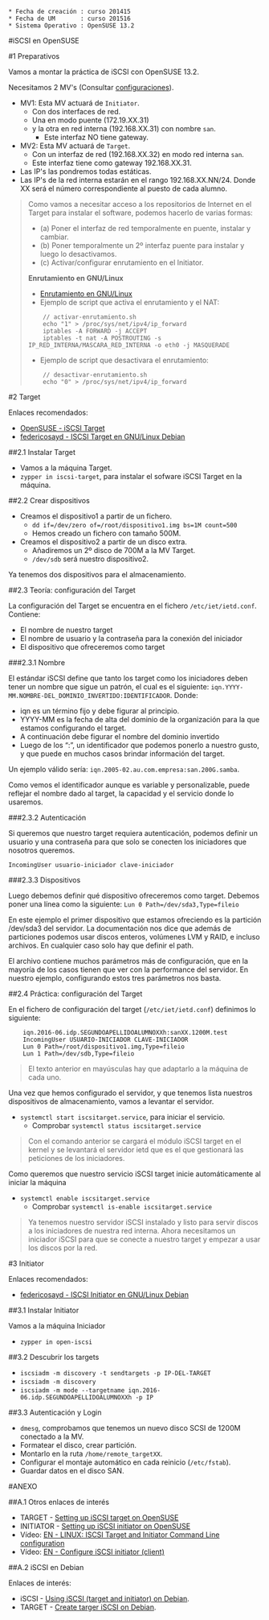```
* Fecha de creación : curso 201415
* Fecha de UM       : curso 201516
* Sistema Operativo : OpenSUSE 13.2
```

#iSCSI en OpenSUSE

#1 Preparativos

Vamos a montar la práctica de iSCSI con OpenSUSE 13.2.

Necesitamos 2 MV's (Consultar [configuraciones](../../global/configuracion-aula109.md)).
* MV1: Esta MV actuará de `Initiator`.
    * Con dos interfaces de red. 
    * Una en modo puente (172.19.XX.31) 
    * y la otra en red interna (192.168.XX.31) con nombre `san`.
        * Este interfaz NO tiene gateway.
* MV2: Esta MV actuará de `Target`. 
    * Con un interfaz de red (192.168.XX.32) en modo red interna `san`. 
    * Este interfaz tiene como gateway 192.168.XX.31.
* Las IP's las pondremos todas estáticas.
* Las IP's de la red interna estarán en el rango 192.168.XX.NN/24.
Donde XX será el número correspondiente al puesto de cada alumno.

> Como vamos a necesitar acceso a los repositorios de Internet en el Target 
para instalar el software, podemos hacerlo de varias formas:
> * (a) Poner el interfaz de red temporalmente en puente, instalar y cambiar.
> * (b) Poner temporalmente un 2º interfaz puente para instalar y luego lo desactivamos.
> * (c) Activar/configurar enrutamiento en el Initiator.
>    
> **Enrutamiento en GNU/Linux**
>
> * [Enrutamiento en GNU/Linux](http://www.ite.educacion.es/formacion/materiales/85/cd/linux/m6/enrutamiento_en_linux.html)
> *  Ejemplo de script que activa el enrutamiento y el NAT:
> ```
>     // activar-enrutamiento.sh
>     echo "1" > /proc/sys/net/ipv4/ip_forward
>     iptables -A FORWARD -j ACCEPT
>     iptables -t nat -A POSTROUTING -s IP_RED_INTERNA/MASCARA_RED_INTERNA -o eth0 -j MASQUERADE
> ```
> *  Ejemplo de script que desactivara el enrutamiento:
> ```
>     // desactivar-enrutamiento.sh
>     echo "0" > /proc/sys/net/ipv4/ip_forward
> ```

#2 Target

Enlaces recomendados:
* [OpenSUSE - iSCSI Target](http://es.opensuse.org/iSCSI)
* [federicosayd - ISCSI Target en GNU/Linux Debian](https://federicosayd.wordpress.com/2007/09/11/instalando-un-target-iscsi/)

##2.1 Instalar Target

* Vamos a la máquina Target.
* `zypper in iscsi-target`, para instalar el sofware iSCSI Target en la máquina.

##2.2 Crear dispositivos

* Creamos el dispositivo1 a partir de un fichero.
    * `dd if=/dev/zero of=/root/dispositivo1.img bs=1M count=500`
    * Hemos creado un fichero con tamaño 500M.
* Creamos el dispositivo2 a partir de un disco extra.
    * Añadiremos un 2º disco de 700M a la MV Target.
    * `/dev/sdb` será nuestro dispositivo2.

Ya tenemos dos dispositivos para el almacenamiento.

##2.3 Teoría: configuración del Target

La configuración del Target se encuentra en el fichero `/etc/iet/ietd.conf`.
Contiene:
* El nombre de nuestro target
* El nombre de usuario y la contraseña para la conexión del iniciador
* El dispositivo que ofreceremos como target

###2.3.1 Nombre

El estándar iSCSI define que tanto los target como los iniciadores deben 
tener un nombre que sigue un patrón, 
el cual es el siguiente: `iqn.YYYY-MM.NOMBRE-DEL_DOMINIO_INVERTIDO:IDENTIFICADOR`. 
Donde:
* iqn es un término fijo y debe figurar al principio.
* YYYY-MM es la fecha de alta del dominio de la organización para la que estamos configurando el target.
* A continuación debe figurar el nombre del dominio invertido
* Luego de los “:”, un identificador que podemos ponerlo a nuestro gusto, y que 
puede en muchos casos brindar información del target.

Un ejemplo válido sería: `iqn.2005-02.au.com.empresa:san.200G.samba`.

Como vemos el identificador aunque es variable y personalizable, puede 
reflejar el nombre dado al target, la capacidad y el servicio donde lo usaremos.

###2.3.2 Autenticación

Si queremos que nuestro target requiera autenticación, podemos definir 
un usuario y una contraseña para que solo se conecten los iniciadores que nosotros queremos.

`IncomingUser usuario-iniciador clave-iniciador`

###2.3.3 Dispositivos

Luego debemos definir qué dispositivo ofreceremos como target. 
Debemos poner una línea como la siguiente: `Lun 0 Path=/dev/sda3,Type=fileio`

En este ejemplo el primer dispositivo que estamos ofreciendo es la 
partición /dev/sda3 del servidor. La documentación nos dice que además 
de particiones podemos usar discos enteros, volúmenes LVM y RAID, 
e incluso archivos. En cualquier caso solo hay que definir el path.

El archivo contiene muchos parámetros más de configuración, 
que en la mayoría de los casos tienen que ver con la performance del servidor. 
En nuestro ejemplo, configurando estos tres parámetros nos basta.

##2.4 Práctica: configuración del Target

En el fichero de configuración del target (`/etc/iet/ietd.conf`) 
definimos lo siguiente:

```
    iqn.2016-06.idp.SEGUNDOAPELLIDOALUMNOXXh:sanXX.1200M.test
    IncomingUser USUARIO-INICIADOR CLAVE-INICIADOR
    Lun 0 Path=/root/dispositivo1.img,Type=fileio
    Lun 1 Path=/dev/sdb,Type=fileio
``` 

> El texto anterior en mayúsculas hay que adaptarlo a la máquina de cada uno.

Una vez que hemos configurado el servidor, y que tenemos lista nuestros
dispositivos de almacenamiento, vamos a levantar el servidor.

* `systemctl start iscsitarget.service`, para iniciar el servicio.
    * Comprobar `systemctl status iscsitarget.service`

> Con el comando anterior se cargará el módulo iSCSI target en el kernel y se levantará 
el servidor ietd que es el que gestionará las peticiones de los iniciadores.

Como queremos que nuestro servicio iSCSI target inicie automáticamente al iniciar la máquina
* `systemctl enable iscsitarget.service`
    * Comprobar `systemctl is-enable iscsitarget.service`

> Ya tenemos nuestro servidor iSCSI instalado y listo para servir discos a los iniciadores de nuestra red interna. 
> Ahora necesitamos un iniciador iSCSI para que se conecte a nuestro target y empezar a usar los discos por la red.

#3 Initiator

Enlaces recomendados:
* [federicosayd - ISCSI Initiator en GNU/Linux Debian](http://federicosayd.wordpress.com/2007/09/13/montando-un-iniciador-iscsi-en-linux)

##3.1 Instalar Initiator

Vamos a la máquina Iniciador
* `zypper in open-iscsi`

##3.2 Descubrir los targets

* `iscsiadm -m discovery -t sendtargets -p IP-DEL-TARGET`
* `iscsiadm -m discovery`
* `iscsiadm -m mode --targetname iqn.2016-06.idp.SEGUNDOAPELLIDOALUMNOXXh -p IP`

##3.3 Autenticación y Login

* `dmesg`, comprobamos que tenemos un nuevo disco SCSI de 1200M conectado a la MV.
* Formatear el disco, crear partición.
* Montarlo en la ruta `/home/remote_targetXX`.
* Configurar el montaje automático en cada reinicio (`/etc/fstab`).
* Guardar datos en el disco SAN.

#ANEXO

##A.1 Otros enlaces de interés

* TARGET - [Setting up iSCSI target on OpenSUSE](https://www.suse.com/documentation/sles10/book_sle_reference/data/sec_inst_system_iscsi_target.html)
* INITIATOR - [Setting up iSCSI initiator on OpenSUSE](https://www.suse.com/documentation/sles11/stor_admin/data/sec_inst_system_iscsi_initiator.html) 
* Vídeo: [EN - LINUX: ISCSI Target and Initiator Command Line configuration](https://youtu.be/5yMSxqUs4ys) 
* Vídeo: [EN - Configure iSCSI initiator (client)](https://youtu.be/8UojNONhQDo) 

##A.2 iSCSI en Debian

Enlaces de interés:
* iSCSI - [Using iSCSI (target and initiator) on Debian](https://www.howtoforge.com/using-iscsi-on-debian-lenny-initiator-and-target).
* TARGET - [Create targer iSCSI on Debian](https://wiki.debian.org/SAN/iSCSI/iscsitarget). 
